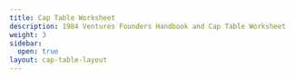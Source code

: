 ```yaml
---
title: Cap Table Worksheet
description: 1984 Ventures Founders Handbook and Cap Table Worksheet
weight: 3
sidebar:
  open: true
layout: cap-table-layout
---
```


